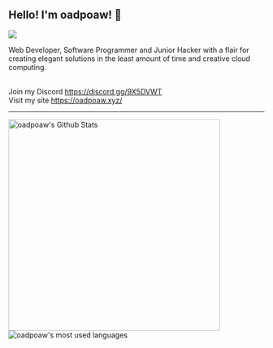 ## Hello! I'm oadpoaw! 👋
![](https://komarev.com/ghpvc/?username=your-github-username&color=green)

Web Developer, Software Programmer and Junior Hacker with a flair for creating elegant solutions in the least amount of time and creative cloud computing.
<br /> <br />

Join my Discord https://discord.gg/9X5DVWT <br />
Visit my site https://oadpoaw.xyz/

---

<img align="left" alt="oadpoaw's Github Stats" src="https://github-readme-stats.vercel.app/api?username=oadpoaw&show_icons=true&theme=tokyonight" width="416px"/>
<img align="center" alt="oadpoaw's most used languages" src="https://github-readme-stats.vercel.app/api/top-langs/?username=oadpoaw&langs_count=12&layout=compact&theme=tokyonight" />
